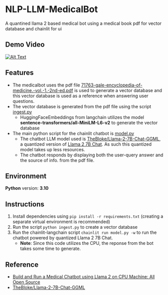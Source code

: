 # NLP-LLM-MedicalBot
A quantined llama 2 based medical bot using a medical book pdf for vector database and chainlit for ui

## Demo Video
[![Alt Text](https://img.youtube.com/vi/fu9XSh72pLM/0.jpg)](https://www.youtube.com/watch?v=fu9XSh72pLM)

## Features
- The medicalbot uses the pdf file [71763-gale-encyclopedia-of-medicine.-vol.-1.-2nd-ed.pdf](https://github.com/rukshar69/NLP-LLM-MedicalBot/blob/main/medical_bot_llm/data/71763-gale-encyclopedia-of-medicine.-vol.-1.-2nd-ed.pdf) is used to generate a vector database and this vector database is used as a reference when answering user questions.
- The vector database is generated from the pdf file using the script [ingest.py](https://github.com/rukshar69/NLP-LLM-MedicalBot/blob/main/medical_bot_llm/ingest.py)
    - HuggingFaceEmbeddings from langchain utilizes the model **sentence-transformers/all-MiniLM-L6-v2** to generate the vector database
- The main python script for the chainlit chatbot is [model.py](https://github.com/rukshar69/NLP-LLM-MedicalBot/blob/main/medical_bot_llm/model.py)
    - The chatbot LLM model used is [TheBloke/Llama-2-7B-Chat-GGML](https://huggingface.co/TheBloke/Llama-2-7B-Chat-GGML), a quantized version of [Llama 2 7B Chat](https://huggingface.co/meta-llama/Llama-2-7b-chat-hf). As such this quantized model takes up less resources.
    - The chatbot responds by displaying both the user-query answer and the source of info. from the pdf file.

## Environment
**Python** version: **3.10**

## Instructions
1. Install dependencies using `pip install -r requirements.txt` (creating a separate virtual environment is recommended)
2. Run the script `python ingest.py` to create a vector database
3. Run the chainlit-langchain script `chainlit run model.py -w` to run the chatbot powered by quantized Llama 2 7B Chat.
    - **Note**: Since this code utilizes the CPU, the reponse from the bot takes some time to generate.

## Reference
- [Build and Run a Medical Chatbot using Llama 2 on CPU Machine: All Open Source](https://www.youtube.com/watch?v=kXuHxI5ZcG0&t=2937s&ab_channel=AIAnytime)
- [TheBloke/Llama-2-7B-Chat-GGML](https://huggingface.co/TheBloke/Llama-2-7B-Chat-GGML)